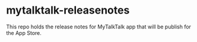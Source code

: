 # mytalktalk-releasenotes
This repo holds the release notes for MyTalkTalk app that will be publish for the App Store.
